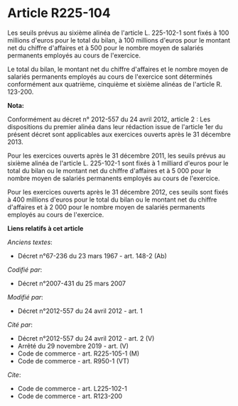# Article R225-104

Les seuils prévus au sixième alinéa de l'article L. 225-102-1 sont fixés à 100 millions d'euros pour le total du bilan, à 100
millions d'euros pour le montant net du chiffre d'affaires et à 500 pour le nombre moyen de salariés permanents employés au
cours de l'exercice. 

Le total du bilan, le montant net du chiffre d'affaires et le nombre moyen de salariés permanents employés au cours de
l'exercice sont déterminés conformément aux quatrième, cinquième et sixième alinéas de l'article R. 123-200.

**Nota:**

Conformément au décret n° 2012-557 du 24 avril 2012, article 2 : Les dispositions du premier alinéa dans leur rédaction issue
de l'article 1er du présent décret sont applicables aux exercices ouverts après le 31 décembre 2013.

Pour les exercices ouverts après le 31 décembre 2011, les seuils prévus au sixième alinéa de l'article L. 225-102-1 sont
fixés à 1 milliard d'euros pour le total du bilan ou le montant net du chiffre d'affaires et à 5 000 pour le nombre moyen de
salariés permanents employés au cours de l'exercice.

Pour les exercices ouverts après le 31 décembre 2012, ces seuils sont fixés à 400 millions d'euros pour le total du bilan ou
le montant net du chiffre d'affaires et à 2 000 pour le nombre moyen de salariés permanents employés au cours de l'exercice.

**Liens relatifs à cet article**

_Anciens textes_:

  - Décret n°67-236 du 23 mars 1967 - art. 148-2 (Ab)

_Codifié par_:

  - Décret n°2007-431 du 25 mars 2007

_Modifié par_:

  - Décret n°2012-557 du 24 avril 2012 - art. 1

_Cité par_:

  - Décret n°2012-557 du 24 avril 2012 - art. 2 (V)
  - Arrêté du 29 novembre 2019 - art. (V)
  - Code de commerce - art. R225-105-1 (M)
  - Code de commerce - art. R950-1 (VT)

_Cite_:

  - Code de commerce - art. L225-102-1
  - Code de commerce - art. R123-200
